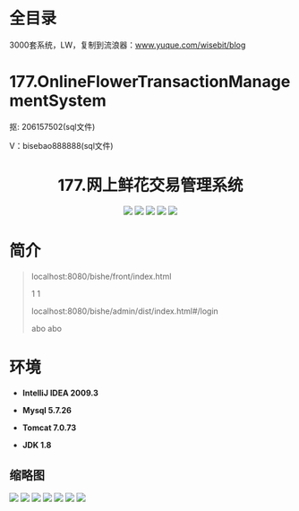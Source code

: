 # 全目录

3000套系统，LW，复制到流浪器：www.yuque.com/wisebit/blog
# 177.OnlineFlowerTransactionManagementSystem

<p>抠: 206157502(sql文件)</p>
<p>V：bisebao888888(sql文件)</p>

<p><h1 align="center">177.网上鲜花交易管理系统</h1></p>


<p align="center">
	<img src="https://img.shields.io/badge/jdk-1.8-orange.svg"/>
    <img src="https://img.shields.io/badge/spring-5.x-lightgrey.svg"/>
    <img src="https://img.shields.io/badge/springmvc-3.x-blue.svg"/>
    <img src="https://img.shields.io/badge/mybatis-5.x-yellow.svg"/>
    <img src="https://img.shields.io/badge/vue-3.x-yellow.svg"/>
</p>

# 简介
>
> 

> localhost:8080/bishe/front/index.html
> 
> 1 1
> 
> localhost:8080/bishe/admin/dist/index.html#/login
> 
> abo abo


# 环境

- <b>IntelliJ IDEA 2009.3</b>

- <b>Mysql 5.7.26</b>

- <b>Tomcat 7.0.73</b>

- <b>JDK 1.8</b>




## 缩略图

![](https://bitwise.oss-cn-heyuan.aliyuncs.com/2024/9/10/756c9278-acc7-46af-9da0-cf6f94be77a3.png)
![](https://bitwise.oss-cn-heyuan.aliyuncs.com/2024/9/10/f7b3cc6e-1cf0-4650-89c2-887a186b2b7a.png)
![](https://bitwise.oss-cn-heyuan.aliyuncs.com/2024/9/10/7efec38e-77ab-404b-8e39-19110e1f95e1.png)
![](https://bitwise.oss-cn-heyuan.aliyuncs.com/2024/9/10/d808b913-980e-4ce8-9479-b91fa5856c99.png)
![](https://bitwise.oss-cn-heyuan.aliyuncs.com/2024/9/10/907870a3-5fa0-41f5-9ab3-1eae1264de86.png)
![](https://bitwise.oss-cn-heyuan.aliyuncs.com/2024/9/10/196f9da1-9c35-4102-8d23-1a6b622eade8.png)
![](https://bitwise.oss-cn-heyuan.aliyuncs.com/2024/9/10/def95db2-253c-4e5e-b59a-8c245746e90f.png)



